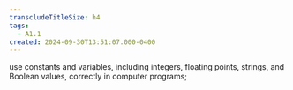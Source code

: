 ```yaml
---
transcludeTitleSize: h4
tags:
  - A1.1
created: 2024-09-30T13:51:07.000-0400
---
```

use constants and variables, including integers, floating points, strings, and Boolean values, correctly in computer programs;